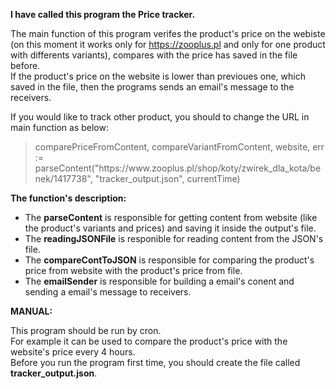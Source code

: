 <b>I have called this program the Price tracker.</b>

The main function of this program verifes the product's price on the webiste (on this moment it works only for https://zooplus.pl and only for one product with differents variants),
compares with the price has saved in the file before.
<br>If the product's price on the website is lower than previoues one, which saved in the file, then the programs sends an email's message to the receivers.   

If you would like to track other product, you should to change the URL in main function as below:
<blockquote> comparePriceFromContent, compareVariantFromContent, website, err := parseContent("https://www.zooplus.pl/shop/koty/zwirek_dla_kota/benek/1417738", "tracker_output.json", currentTime) </blockquote>

<b>The function's description:</b>

- The <b>parseContent</b> is responsible for getting content from website (like the product's variants and prices) and saving it inside the output's file. 
- The <b>readingJSONFile</b> is responible for reading content from the JSON's file.																																				
- The <b>compareContToJSON</b> is responsible for comparing the product's price from website with the product's price from file.
- The <b>emailSender</b> is responsible for building a email's conent and sending a email's message to receivers.



<b>MANUAL:</b>

This program should be run by cron. <br>For example it can be used to compare the product's price with the website's price every 4 hours.
<br>Before you run the program first time, you should create the file called <b>tracker_output.json</b>. 
